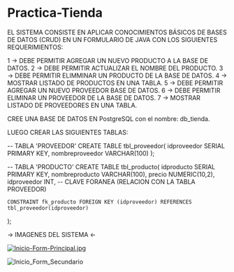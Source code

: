 # Practica-Tienda

EL SISTEMA CONSISTE EN APLICAR CONOCIMIENTOS BÁSICOS DE BASES DE DATOS (CRUD) EN UN FORMULARIO DE JAVA CON LOS SIGUIENTES REQUERIMIENTOS:

1 -> DEBE PERMITIR AGREGAR UN NUEVO PRODUCTO A LA BASE DE DATOS.
2 -> DEBE PERMITIR ACTUALIZAR EL NOMBRE DEL PRODUCTO.
3 -> DEBE PERMITIR ELIMMINAR UN PRODUCTO DE LA BASE DE DATOS.
4 -> MOSTRAR LISTADO DE PRODUCTOS EN UNA TABLA.
5 -> DEBE PERMITIR AGREGAR UN NUEVO PROVEEDOR BASE DE DATOS.
6 -> DEBE PERMITIR ELIMINAR UN PROVEEDOR DE LA BASE DE DATOS.
7 -> MOSTRAR LISTADO DE PROVEEDORES EN UNA TABLA.


CREE UNA BASE DE DATOS EN PostgreSQL con el nombre: db_tienda.

LUEGO CREAR LAS SIGUIENTES TABLAS:

-- TABLA 'PROVEEDOR'
CREATE TABLE tbl_proveedor(
	idproveedor SERIAL PRIMARY KEY,
	nombreproveedor VARCHAR(100)
);

-- TABLA 'PRODUCTO'
CREATE TABLE tbl_producto(
	idproducto SERIAL PRIMARY KEY,
	nombreproducto VARCHAR(100),
	precio NUMERIC(10,2),
	idproveedor INT, -- CLAVE FORANEA (RELACION CON LA TABLA PROVEEDOR)
	
	CONSTRAINT fk_producto FOREIGN KEY (idproveedor) REFERENCES tbl_proveedor(idproveedor)
);


-> IMAGENES DEL SISTEMA <-

[![Inicio-Form-Principal.jpg](https://i.postimg.cc/3N8JZ3p5/Inicio-Form-Principal.jpg)](https://postimg.cc/ftPNznBB)

![Inicio_Form_Secundario](https://user-images.githubusercontent.com/102596002/200101007-0aa5d4f0-02f1-45cb-b8d6-c2c844a827b7.jpg)

